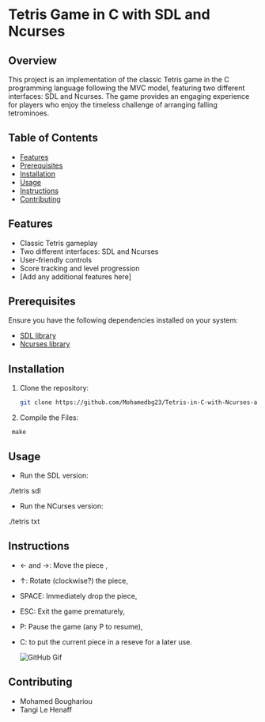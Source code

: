 # Tetris Game in C with SDL and Ncurses

## Overview

This project is an implementation of the classic Tetris game in the C programming language following the MVC model, featuring two different interfaces: SDL and Ncurses. The game provides an engaging experience for players who enjoy the timeless challenge of arranging falling tetrominoes.

## Table of Contents

- [Features](#features)
- [Prerequisites](#prerequisites)
- [Installation](#installation)
- [Usage](#usage)
- [Instructions](#instructions)
- [Contributing](#contributing)

## Features

- Classic Tetris gameplay
- Two different interfaces: SDL and Ncurses
- User-friendly controls
- Score tracking and level progression
- [Add any additional features here]

## Prerequisites

Ensure you have the following dependencies installed on your system:

- [SDL library](https://www.libsdl.org/)
- [Ncurses library](https://invisible-island.net/ncurses/)

## Installation

1. Clone the repository:

   ```bash
   git clone https://github.com/Mohamedbg23/Tetris-in-C-with-Ncurses-and-SDL.git

2. Compile the Files:

`
make`

## Usage 

- Run the SDL version:

./tetris sdl

- Run the NCurses version:

./tetris txt

## Instructions
- ← and →: Move the piece ,
- ↑: Rotate (clockwise?) the piece,
- SPACE: Immediately drop the piece,
- ESC: Exit the game prematurely,
- P: Pause the game (any P to resume),
- C: to put the current piece in a reseve for a later use.

  ![GitHub Gif](https://raw.githubusercontent.com/Mohamedbg23/Tetris-in-C-with-Ncurses-and-SDL/main/tetris.gif)

## Contributing
- Mohamed Boughariou
- Tangi Le Henaff

